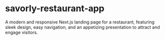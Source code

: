 # savorly-restaurant-app
A modern and responsive Next.js landing page for a restaurant, featuring sleek design, easy navigation, and an appetizing presentation to attract and engage visitors.
